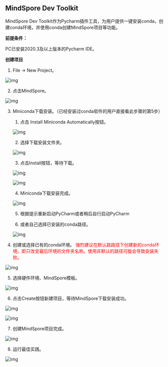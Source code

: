 ## MindSpore Dev Toolkit

MindSpore Dev Toolkit作为Pycharm插件工具，为用户提供一键安装conda，创建conda环境，并使用conda创建MindSpore项目等功能。

**前提条件：**

PC已安装2020.3及以上版本的Pycharm IDE。

**创建项目**

1. File -> New Project。

![img](./images/clip_image002.jpg)

 

2. 点击MindSpore。

![img](./images/clip_image004.jpg)

 

3. Miniconda下载安装。（已经安装过conda软件的用户直接看此步骤的第5步）

   1. 点击 Install Miniconda Automatically按钮。

   ![img](./images/clip_image006.jpg)

   2. 选择下载安装文件夹。

   ![img](./images/clip_image008.jpg)

   3. 点击Install按钮，等待下载。

   ![img](./images/clip_image010.jpg)

   ![img](./images/clip_image012.jpg)

   4. Miniconda下载安装完成。

   ![img](./images/clip_image014.jpg)
   
   5. 根据提示重新启动PyCharm或者稍后自行启动PyCharm

   6. 或者自己选择已安装的conda路径。

   ![img](./images/clip_image016.jpg)

 

4. 创建或选择已有的conda环境。 <span style="color:red">强烈建议在默认路路径下创建新的conda环境，即只改变最后环境的文件夹名称。使用非默认的路径可能会导致安装失败。</span>

![img](./images/clip_image018.jpg)

 

5. 选择硬件环境、MindSpore模板。

![img](./images/clip_image020.jpg)

 

6. 点击Create按钮新建项目，等待MindSpore下载安装成功。

![img](./images/clip_image022.jpg)

![img](./images/clip_image024.jpg)

 

7. 创建MindSpore项目完成。

![img](./images/clip_image025.png)

 

8. 运行最佳实践。

![img](./images/clip_image027.jpg)